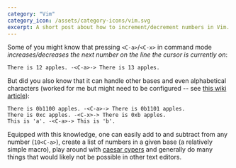 ```yaml
---
category: "Vim"
category_icon: /assets/category-icons/vim.svg
excerpt: A short post about how to increment/decrement numbers in Vim.
---
```


Some of you might know that pressing `<C-a>`/`<C-x>` in command mode _increases/decreases the next number on the line the cursor is currently on_:

```
There is 12 apples. -<C-a>-> There is 13 apples.
```

But did you also know that it can handle other bases and even alphabetical characters (worked for me but might need to be configured -- see [this wiki article](https://vim.fandom.com/wiki/Increasing_or_decreasing_numbers)):

```
There is 0b1100 apples. -<C-a>-> There is 0b1101 apples.
There is 0xc apples. -<C-x>-> There is 0xb apples.
This is 'a'. -<C-a>-> This is 'b'.
```

Equipped with this knowledge, one can easily add to and subtract from any number (`10<C-a>`), create a list of numbers in a given base (a relatively simple macro), play around with [caesar cypers](https://en.wikipedia.org/wiki/Caesar_cipher) and generally do many things that would likely not be possible in other text editors.


